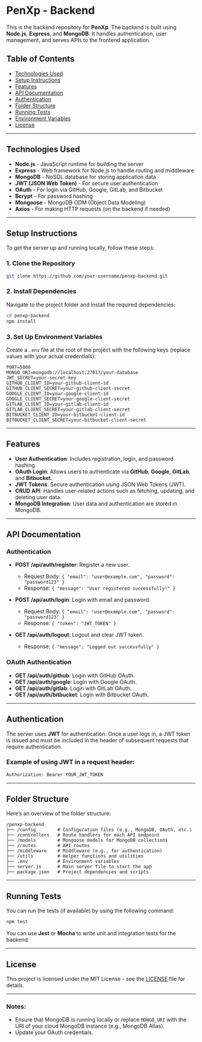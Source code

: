 
# PenXp - Backend

This is the backend repository for **PenXp**. The backend is built using **Node.js**, **Express**, and **MongoDB**. It handles authentication, user management, and serves APIs to the frontend application.

## Table of Contents

- [Technologies Used](#technologies-used)
- [Setup Instructions](#setup-instructions)
- [Features](#features)
- [API Documentation](#api-documentation)
- [Authentication](#authentication)
- [Folder Structure](#folder-structure)
- [Running Tests](#running-tests)
- [Environment Variables](#environment-variables)
- [License](#license)

---

## Technologies Used

- **Node.js** - JavaScript runtime for building the server
- **Express** - Web framework for Node.js to handle routing and middleware
- **MongoDB** - NoSQL database for storing application data
- **JWT (JSON Web Token)** - For secure user authentication
- **OAuth** - For login via GitHub, Google, GitLab, and Bitbucket
- **Bcrypt** - For password hashing
- **Mongoose** - MongoDB ODM (Object Data Modeling)
- **Axios** - For making HTTP requests (on the backend if needed)

---

## Setup Instructions

To get the server up and running locally, follow these steps:

### 1. Clone the Repository

```bash
git clone https://github.com/your-username/penxp-backend.git
```

### 2. Install Dependencies

Navigate to the project folder and install the required dependencies:

```bash
cd penxp-backend
npm install
```

### 3. Set Up Environment Variables

Create a `.env` file at the root of the project with the following keys (replace values with your actual credentials):

```env
PORT=5000
MONGO_URI=mongodb://localhost:27017/your-database
JWT_SECRET=your-secret-key
GITHUB_CLIENT_ID=your-github-client-id
GITHUB_CLIENT_SECRET=your-github-client-secret
GOOGLE_CLIENT_ID=your-google-client-id
GOOGLE_CLIENT_SECRET=your-google-client-secret
GITLAB_CLIENT_ID=your-gitlab-client-id
GITLAB_CLIENT_SECRET=your-gitlab-client-secret
BITBUCKET_CLIENT_ID=your-bitbucket-client-id
BITBUCKET_CLIENT_SECRET=your-bitbucket-client-secret
```

---

## Features

- **User Authentication**: Includes registration, login, and password hashing.
- **OAuth Login**: Allows users to authenticate via **GitHub**, **Google**, **GitLab**, and **Bitbucket**.
- **JWT Tokens**: Secure authentication using JSON Web Tokens (JWT).
- **CRUD API**: Handles user-related actions such as fetching, updating, and deleting user data.
- **MongoDB Integration**: User data and authentication are stored in MongoDB.

---

## API Documentation

### Authentication

- **POST /api/auth/register**: Register a new user.
  - Request Body: `{ "email": "user@example.com", "password": "password123" }`
  - Response: `{ "message": "User registered successfully!" }`

- **POST /api/auth/login**: Login with email and password.
  - Request Body: `{ "email": "user@example.com", "password": "password123" }`
  - Response: `{ "token": "JWT_TOKEN" }`

- **GET /api/auth/logout**: Logout and clear JWT token.
  - Response: `{ "message": "Logged out successfully" }`

### OAuth Authentication

- **GET /api/auth/github**: Login with GitHub OAuth.
- **GET /api/auth/google**: Login with Google OAuth.
- **GET /api/auth/gitlab**: Login with GitLab OAuth.
- **GET /api/auth/bitbucket**: Login with Bitbucket OAuth.

---

## Authentication

The server uses **JWT** for authentication. Once a user logs in, a JWT token is issued and must be included in the header of subsequent requests that require authentication.

### Example of using JWT in a request header:

```bash
Authorization: Bearer YOUR_JWT_TOKEN
```

---

## Folder Structure

Here’s an overview of the folder structure:

```
/penxp-backend
├── /config        # Configuration files (e.g., MongoDB, OAuth, etc.)
├── /controllers   # Route handlers for each API endpoint
├── /models        # Mongoose models for MongoDB collections
├── /routes        # API routes
├── /middleware    # Middleware (e.g., for authentication)
├── /utils         # Helper functions and utilities
├── .env           # Environment variables
├── server.js      # Main server file to start the app
├── package.json   # Project dependencies and scripts
```

---

## Running Tests

You can run the tests (if available) by using the following command:

```bash
npm test
```

You can use **Jest** or **Mocha** to write unit and integration tests for the backend.

---

## License

This project is licensed under the MIT License - see the [LICENSE](LICENSE) file for details.

---

### Notes:
- Ensure that MongoDB is running locally or replace `MONGO_URI` with the URI of your cloud MongoDB instance (e.g., MongoDB Atlas).
- Update your OAuth credentials.
